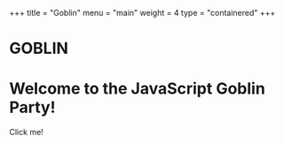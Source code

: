 +++
title = "Goblin"
menu = "main"
weight = 4
type = "containered"
+++
<h1>
        GOBLIN
    </h1>
    <h1 class="mt-5">Welcome to the JavaScript Goblin Party!</h1>
    <div class="btn btn-outline-danger mt-3 py-5 px-5" id="magicButton">Click me!</div>
    <script src="/js/goblin.js"></script>
